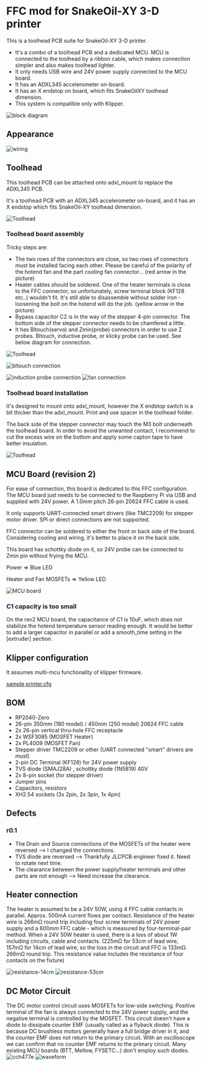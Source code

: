 # FFC mod for SnakeOil-XY 3-D printer

This is a toolhead PCB suite for SnakeOil-XY 3-D printer.
* It's a combo of a toolhead PCB and a dedicated MCU. MCU is connected to the toolhead by a ribbon cable, which makes connection simpler and also makes toolhead lighter.
* It only needs USB wire and 24V power supply connected to the MCU board.
* It has an ADXL345 accelerometer on-board.
* It has an X endstop on board, which fits SnakeOilXY toolhead dimension.
* This system is compatible only with Klipper.

![block diagram](blockdiagram.drawio.svg)

## Appearance

![wiring](images/wiring.jpeg)

## Toolhead

This toolhead PCB can be attached onto adxl_mount to replace the ADXL345 PCB.

It's a toolhead PCB with an ADXL345 accelerometer on-board, and it has an X endstop which fits SnakeOil-XY toolhead dimension.

![Toolhead](images/ffc-toolhead.jpeg)

### Toolhead board assembly

Tricky steps are:

* The two rows of the connectors are close, so two rows of connectors must be installed facing each other. Please be careful of the polarity of the hotend fan and the part cooling fan connector... (red arrow in the picture)
* Heater cables should be soldered. One of the heater terminals is close to the FFC connector, so unfortunately, screw terminal block (KF128 etc..) wouldn't fit. It's still able to disassemble without solder iron - loosening the bolt on the hotend will do the job. (yellow arrow in the picture)
* Bypass capacitor C2 is in the way of the stepper 4-pin connector. The bottom side of the stepper connector needs to be chamfered a little.
* It has Bltouch(servo) and Zmin(probe) connectors in order to use Z probes. Bltouch, inductive probe, or klicky probe can be used. See below diagram for connection.

![Toolhead](images/toolhead-issues.jpeg)

![bltouch connection](bltouch.drawio.svg)

![induction probe connection](induction_probe.drawio.svg)
![fan connection](fan_connectors.drawio.svg)

### Toolhead board installation

It's designed to mount onto adxl_mount, however the X endstop switch is a bit thicker than the adxl_mount. Print and use spacer in the toolhead folder.

The back side of the stepper connector may touch the M3 bolt underneath the toolhead board. In order to avoid the unwanted contact, I recommend to cut the excess wire on the bottom and apply some capton tape to have better insulation.

![Toolhead](images/toolhead-installation.jpeg)

## MCU Board (revision 2)

For ease of connection, this board is dedicated to this FFC configuration. The MCU board just needs to be connected to the Raspberry Pi via USB and supplied with 24V power. A 1.0mm pitch 26-pin 20624 FFC cable is used.

It only supports UART-connected smart drivers (like TMC2209) for stepper motor driver. SPI or direct connections are not supported.

FFC connector can be soldered to either the front or back side of the board. Considering cooling and wiring, it's better to place it on the back side.

This board has schottky diode on it, so 24V probe can be connected to Zmin pin without frying the MCU.

Power => Blue LED

Heater and Fan MOSFETs => Yellow LED

![MCU board](images/ffc-mcu.jpeg)

### C1 capacity is too small
On the rev2 MCU board, the capacitance of C1 is 10uF, which does not stabilize the hotend temperature sensor reading enough. It would be better to add a larger capacitor in parallel or add a smooth_time setting in the [extruder] section.

## Klipper configuration

It assumes multi-mcu functionality of klipper firmware.

[sample printer.cfg](klipper/sample_printer.cfg)

## BOM

* RP2040-Zero
* 26-pin 350mm (180 model) / 450mm (250 model) 20624 FFC cable
* 2x 26-pin vertical thru-hole FFC receptacle
* 2x WSF3085 (MOSFET Heater)
* 2x PL4009 (MOSFET Fan)
* Stepper driver TMC2209 or other (UART connected "smart" drivers are must)
* 2-pin DC Terminal (KF128) for 24V power supply
* TVS diode (SMAJ28A) , schottky diode (1N5819) 40V
* 2x 8-pin socket (for stepper driver)
* Jumper pins
* Capacitors, resistors
* XH2.54 sockets (3x 2pin, 2x 3pin, 1x 4pin)

## Defects

### r0.1

* The Drain and Source connections of the MOSFETs of the heater were reversed --> I changed the connections.
* TVS diode are reversed --> Thankfully JLCPCB engineer fixed it. Need to rotate next time.
* The clearance between the power supply/heater terminals and other parts are not enough --> Need increase the clearance.

## Heater connection

The heater is assumed to be a 24V 50W, using 4 FFC cable contacts in parallel. Approx. 500mA current flows per contact.
Resistance of the heater wire is 266mΩ round trip including four screw terminals of 24V power supply and a 600mm FFC cable - which is measured by four-terminal-pair method.
When a 24V 50W heater is used, there is a loss of about 1W including circuits, cable and contacts. (225mΩ for 53cm of lead wire, 157mΩ for 14cm of lead wire, so the loss in the circuit and FFC is 133mΩ. 266mΩ round trip. This resistance value includes the resistance of four contacts on the fixture)

![resistance-14cm](images/resistance-14cm.jpeg)
![resistance-53cm](images/resistance-53cm.jpeg)

## DC Motor Circuit

The DC motor control circuit uses MOSFETs for low-side switching. Positive terminal of the fan is always connected to the 24V power supply, and the negative terminal is controlled by the MOSFET. This circuit doesn't have a diode to dissipate counter EMF (usually called as a flyback diode). This is because DC brushless motors generally have a full bridge driver in it, and the counter EMF does not return to the primary circuit. With an oscilloscope we can confirm that no counter EMF returns to the primary circuit. Many existing MCU boards (BTT, Mellow, FYSETC...) don't employ such diodes.
![cch477e](images/cch477e.jpeg)
![waveform](images/24vfan_switch_wave.jpeg)

